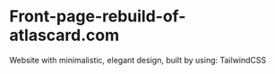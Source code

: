 # Front-page-rebuild-of-atlascard.com
Website with minimalistic, elegant design, built by using: TailwindCSS
